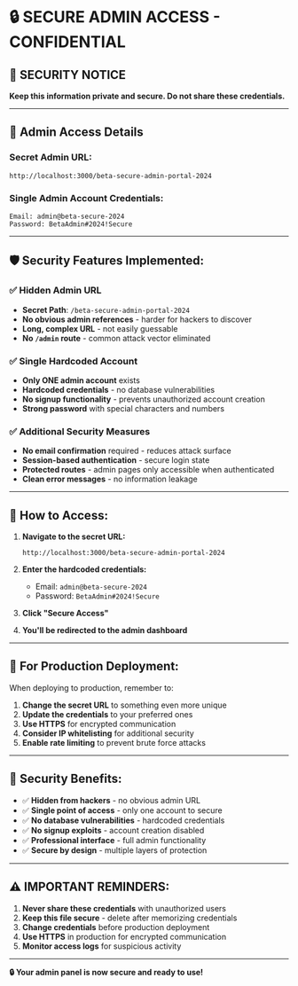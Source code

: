 # 🔒 SECURE ADMIN ACCESS - CONFIDENTIAL

## 🚨 **SECURITY NOTICE**
**Keep this information private and secure. Do not share these credentials.**

---

## 🔐 **Admin Access Details**

### **Secret Admin URL:**
```
http://localhost:3000/beta-secure-admin-portal-2024
```

### **Single Admin Account Credentials:**
```
Email: admin@beta-secure-2024
Password: BetaAdmin#2024!Secure
```

---

## 🛡️ **Security Features Implemented:**

### ✅ **Hidden Admin URL**
- **Secret Path**: `/beta-secure-admin-portal-2024`
- **No obvious admin references** - harder for hackers to discover
- **Long, complex URL** - not easily guessable
- **No `/admin` route** - common attack vector eliminated

### ✅ **Single Hardcoded Account**
- **Only ONE admin account** exists
- **Hardcoded credentials** - no database vulnerabilities
- **No signup functionality** - prevents unauthorized account creation
- **Strong password** with special characters and numbers

### ✅ **Additional Security Measures**
- **No email confirmation** required - reduces attack surface
- **Session-based authentication** - secure login state
- **Protected routes** - admin pages only accessible when authenticated
- **Clean error messages** - no information leakage

---

## 🚀 **How to Access:**

1. **Navigate to the secret URL:**
   ```
   http://localhost:3000/beta-secure-admin-portal-2024
   ```

2. **Enter the hardcoded credentials:**
   - Email: `admin@beta-secure-2024`
   - Password: `BetaAdmin#2024!Secure`

3. **Click "Secure Access"**

4. **You'll be redirected to the admin dashboard**

---

## 🔄 **For Production Deployment:**

When deploying to production, remember to:

1. **Change the secret URL** to something even more unique
2. **Update the credentials** to your preferred ones
3. **Use HTTPS** for encrypted communication
4. **Consider IP whitelisting** for additional security
5. **Enable rate limiting** to prevent brute force attacks

---

## 📝 **Security Benefits:**

- ✅ **Hidden from hackers** - no obvious admin URL
- ✅ **Single point of access** - only one account to secure
- ✅ **No database vulnerabilities** - hardcoded credentials
- ✅ **No signup exploits** - account creation disabled
- ✅ **Professional interface** - full admin functionality
- ✅ **Secure by design** - multiple layers of protection

---

## ⚠️ **IMPORTANT REMINDERS:**

1. **Never share these credentials** with unauthorized users
2. **Keep this file secure** - delete after memorizing credentials
3. **Change credentials** before production deployment
4. **Use HTTPS** in production for encrypted communication
5. **Monitor access logs** for suspicious activity

---

**🔒 Your admin panel is now secure and ready to use!**
